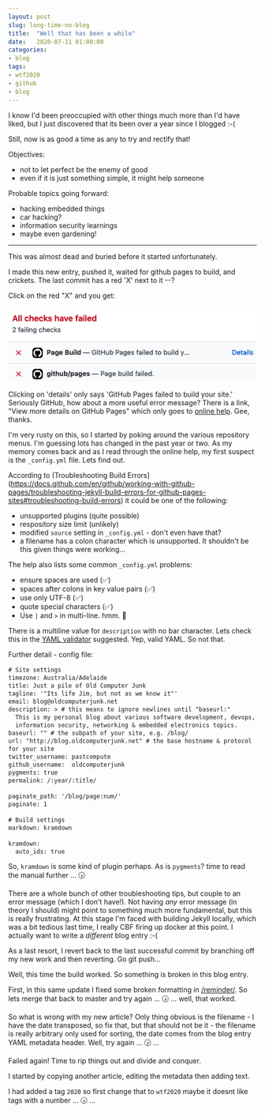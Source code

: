 ```yaml
---
layout: post
slug: long-time-no-blog
title:  "Well that has been a while"
date:   2020-07-11 01:00:00
categories:
- blog
tags:
- wtf2020
- github
- blog
---
```


I know I'd been preoccupied with other things much more than I'd have liked, but I just discovered that its been over a year since I blogged :-(

Still, now is as good a time as any to try and rectify that!

Objectives:
- not to let perfect be the enemy of good
- even if it is just something simple, it might help someone

Probable topics going forward:
- hacking embedded things
- car hacking?
- information security learnings
- maybe even gardening!

---

This was almost dead and buried before it started unfortunately.

I made this new entry, pushed it, waited for github pages to build, and crickets.  The last commit has a red 'X' next to it --?

Click on the red "X" and you get:

<img src="/images/Screenshot-at-Jul-11-20-23-35.png" alt="Screenshot of error detail" class="inline"/>

Clicking on 'details' only says 'GitHub Pages failed to build your site.'  Seriously GitHub, how about a more useful error message? There is a link, "View more details on GitHub Pages" which only goes to [online help](https://pages.github.com/). Gee, thanks.

I'm very rusty on this, so I started by poking around the various repository menus. I'm guessing lots has changed in the past year or two. As my memory comes back and as I read through the online help, my first suspect is the `_config.yml` file. Lets find out.

According to (Troubleshooting Build Errors](https://docs.github.com/en/github/working-with-github-pages/troubleshooting-jekyll-build-errors-for-github-pages-sites#troubleshooting-build-errors) it could be one of the following:
- unsupported plugins (quite possible)
- respository size limit (unlikely)
- modified `source` setting in `_config.yml` - don't even have that?
- a filename has a colon character which is unsupported. It shouldn't be this given things were working...

The help also lists some common `_config.yml` problems:
- ensure spaces are used (✅)
- spaces after colons in key value pairs (✅)
- use only UTF-8 (✅)
- quote special characters (✅)
- Use `|` and `>` in multi-line. hmm. 🤔

There is a multiline value for `description` with no bar character. Lets check this in the [YAML validator](https://codebeautify.org/yaml-validator) suggested.  Yep, valid YAML. So not that.

Further detail - config file:
```
# Site settings
timezone: Australia/Adelaide
title: Just a pile of Old Computer Junk
tagline: '"Its life Jim, but not as we know it"'
email: blog@oldcomputerjunk.net
description: > # this means to ignore newlines until "baseurl:"
  This is my personal blog about various software development, devops,
  information security, networking & embedded electronics topics.
baseurl: "" # the subpath of your site, e.g. /blog/
url: "http://blog.oldcomputerjunk.net" # the base hostname & protocol for your site
twitter_username: pastcompute
github_username:  oldcomputerjunk
pygments: true
permalink: /:year/:title/

paginate_path: '/blog/page:num/'
paginate: 1

# Build settings
markdown: kramdown

kramdown:
  auto_ids: true
```

So, `kramdown` is some kind of plugin perhaps. As is `pygments`? time to read the manual further ... 🕟

There are a whole bunch of other troubleshooting tips, but couple to an error message (which I don't have!).  Not having _any_ error message (in theory I should) might point to something much more fundamental, but this is really frustrating. At this stage I'm faced with building Jekyll locally, which was a bit tedious last time, I really CBF firing up docker at this point. I actually want to write a _different_ blog entry :-(

As a last resort, I revert back to the last successful commit by branching off my new work and then reverting. Go git push...

Well, this time the build worked. So something is broken in this blog entry.

First, in this same update I fixed some broken formatting in [/reminder/](). So lets merge that back to master and try again ... 🕟 ... well, that worked.

So what is wrong with my new article? Only thing obvious is the filename - I have the date transposed, so fix that, but that should not be it - the filename is really arbitrary only used for sorting, the date comes from the blog entry YAML metadata header. Well, try again ... 🕟 ...

Failed again! Time to rip things out and divide and conquer.

I started by copying another article, editing the metadata then adding text.

I had added a tag `2020` so first change that to `wtf2020` maybe it doesnt like tags with a number ... 🕟 ...
